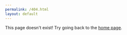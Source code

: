 ```yaml
---
permalink: /404.html
layout: default
---
```


<p>This page doesn't exist! Try going back to the <a href="/">home page</a>.</p>
